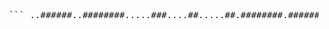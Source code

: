
<pre> ``` ..######..########.....###....##.....##.########.########.########.########.########. .##....##.##.....##...##.##...###...###.##.......##.......##.......##.......##.....## .##.......##.....##..##...##..####.####.##.......##.......##.......##.......##.....## .##.......########..##.....##.##.###.##.######...######...######...######...########. .##.......##...##...#########.##.....##.##.......##.......##.......##.......##...##.. .##....##.##....##..##.....##.##.....##.##.......##.......##.......##.......##....##. ..######..##.....##.##.....##.##.....##.########.##.......########.########.##.....## ``` </pre>
